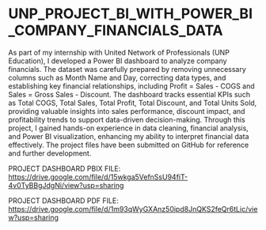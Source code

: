 # UNP_PROJECT_BI_WITH_POWER_BI_COMPANY_FINANCIALS_DATA

As part of my internship with United Network of Professionals (UNP Education), I developed a Power BI dashboard to analyze company financials. The dataset was carefully prepared by removing unnecessary columns such as Month Name and Day, correcting data types, and establishing key financial relationships, including Profit = Sales - COGS and Sales = Gross Sales - Discount. The dashboard tracks essential KPIs such as Total COGS, Total Sales, Total Profit, Total Discount, and Total Units Sold, providing valuable insights into sales performance, discount impact, and profitability trends to support data-driven decision-making. Through this project, I gained hands-on experience in data cleaning, financial analysis, and Power BI visualization, enhancing my ability to interpret financial data effectively. The project files have been submitted on GitHub for reference and further development.

PROJECT DASHBOARD PBIX FILE: https://drive.google.com/file/d/15wkga5VefnSsU94fiT-4v0TyBBgJdgNi/view?usp=sharing

PROJECT DASHBOARD PDF FILE: https://drive.google.com/file/d/1m93qWyGXAnz50ipd8JnQKS2feQr6tLic/view?usp=sharing

